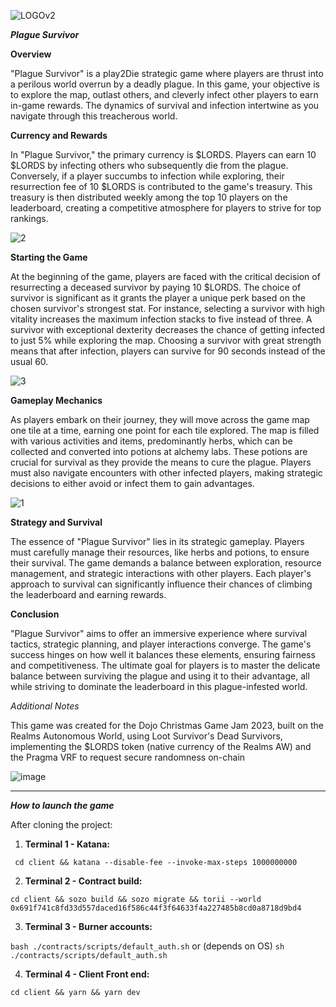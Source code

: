 ![LOGOv2](https://github.com/Cheelax/DojoJamDecember/assets/92889945/81f8fe5b-a630-4126-9daf-1438e976b302)


***Plague Survivor***

**Overview**

"Plague Survivor" is a play2Die strategic game where players are thrust into a perilous world overrun by a deadly plague.
In this game, your objective is to explore the map, outlast others, and cleverly infect other players to earn in-game rewards. The dynamics of survival and infection intertwine as you navigate through this treacherous world.

**Currency and Rewards**

In "Plague Survivor," the primary currency is $LORDS. Players can earn 10 $LORDS by infecting others who subsequently die from the plague.
Conversely, if a player succumbs to infection while exploring, their resurrection fee of 10 $LORDS is contributed to the game's treasury. 
This treasury is then distributed weekly among the top 10 players on the leaderboard, creating a competitive atmosphere for players to strive for top rankings.


![2](https://github.com/Cheelax/DojoJamDecember/assets/92889945/e8bd0d20-96a4-497f-9445-f3f5684ec5b7)


**Starting the Game**

At the beginning of the game, players are faced with the critical decision of resurrecting a deceased survivor by paying 10 $LORDS. 
The choice of survivor is significant as it grants the player a unique perk based on the chosen survivor's strongest stat. 
For instance, selecting a survivor with high vitality increases the maximum infection stacks to five instead of three. A survivor with exceptional dexterity decreases the chance of getting infected to just 5% while exploring the map. Choosing a survivor with great strength means that after infection, players can survive for 90 seconds instead of the usual 60.


![3](https://github.com/Cheelax/DojoJamDecember/assets/92889945/f510113d-965c-4891-9001-4db2dc4ea315)


**Gameplay Mechanics**

As players embark on their journey, they will move across the game map one tile at a time, earning one point for each tile explored. 
The map is filled with various activities and items, predominantly herbs, which can be collected and converted into potions at alchemy labs.
These potions are crucial for survival as they provide the means to cure the plague. 
Players must also navigate encounters with other infected players, making strategic decisions to either avoid or infect them to gain advantages.


![1](https://github.com/Cheelax/DojoJamDecember/assets/92889945/c5565aee-34d0-4070-907d-4d8a1653675d)


**Strategy and Survival**

The essence of "Plague Survivor" lies in its strategic gameplay. Players must carefully manage their resources, like herbs and potions, to ensure their survival. 
The game demands a balance between exploration, resource management, and strategic interactions with other players. 
Each player's approach to survival can significantly influence their chances of climbing the leaderboard and earning rewards.

**Conclusion**

"Plague Survivor" aims to offer an immersive experience where survival tactics, strategic planning, and player interactions converge. The game's success hinges on how well it balances these elements, ensuring fairness and competitiveness.
The ultimate goal for players is to master the delicate balance between surviving the plague and using it to their advantage, all while striving to dominate the leaderboard in this plague-infested world.

*Additional Notes*

This game was created for the Dojo Christmas Game Jam 2023, built on the Realms Autonomous World, using Loot Survivor's Dead Survivors, implementing the $LORDS token (native currency of the Realms AW) and the Pragma VRF to request secure randomness on-chain


![image](https://github.com/Cheelax/DojoJamDecember/assets/92889945/2f5f570b-0796-428a-8384-6ccbd0570b38)

--------------------------------------------

***How to launch the game***

After cloning the project:

1. **Terminal 1 - Katana:**

``` cd client && katana --disable-fee --invoke-max-steps 1000000000```

2. **Terminal 2 - Contract build:**

``` cd client && sozo build && sozo migrate && torii --world  0x691f741c8fd33d557daced16f586c44f3f64633f4a227485b8cd0a8718d9bd4 ```

3. **Terminal 3 - Burner accounts:**

``` bash ./contracts/scripts/default_auth.sh ```
or (depends on OS)
``` sh ./contracts/scripts/default_auth.sh ```

4. **Terminal 4 - Client Front end:**

``` cd client && yarn && yarn dev ```

